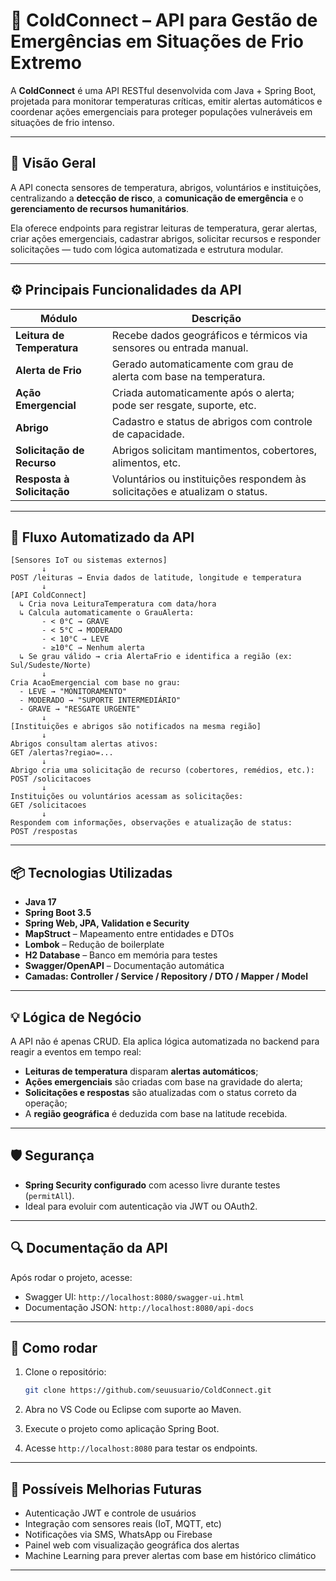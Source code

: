 
# 🧊 ColdConnect – API para Gestão de Emergências em Situações de Frio Extremo

A **ColdConnect** é uma API RESTful desenvolvida com Java + Spring Boot, projetada para monitorar temperaturas críticas, emitir alertas automáticos e coordenar ações emergenciais para proteger populações vulneráveis em situações de frio intenso.

---

## 🚀 Visão Geral

A API conecta sensores de temperatura, abrigos, voluntários e instituições, centralizando a **detecção de risco**, a **comunicação de emergência** e o **gerenciamento de recursos humanitários**.

Ela oferece endpoints para registrar leituras de temperatura, gerar alertas, criar ações emergenciais, cadastrar abrigos, solicitar recursos e responder solicitações — tudo com lógica automatizada e estrutura modular.

---

## ⚙️ Principais Funcionalidades da API

| Módulo                    | Descrição                                                                 |
|--------------------------|---------------------------------------------------------------------------|
| **Leitura de Temperatura** | Recebe dados geográficos e térmicos via sensores ou entrada manual.        |
| **Alerta de Frio**         | Gerado automaticamente com grau de alerta com base na temperatura.       |
| **Ação Emergencial**       | Criada automaticamente após o alerta; pode ser resgate, suporte, etc.     |
| **Abrigo**                 | Cadastro e status de abrigos com controle de capacidade.                 |
| **Solicitação de Recurso** | Abrigos solicitam mantimentos, cobertores, alimentos, etc.               |
| **Resposta à Solicitação** | Voluntários ou instituições respondem às solicitações e atualizam o status.|

---

## 🔁 Fluxo Automatizado da API

```plaintext
[Sensores IoT ou sistemas externos]
       ↓
POST /leituras → Envia dados de latitude, longitude e temperatura
       ↓
[API ColdConnect]
  ↳ Cria nova LeituraTemperatura com data/hora
  ↳ Calcula automaticamente o GrauAlerta:
       - < 0°C → GRAVE
       - < 5°C → MODERADO
       - < 10°C → LEVE
       - ≥10°C → Nenhum alerta
  ↳ Se grau válido → cria AlertaFrio e identifica a região (ex: Sul/Sudeste/Norte)
       ↓
Cria AcaoEmergencial com base no grau:
  - LEVE → "MONITORAMENTO"
  - MODERADO → "SUPORTE INTERMEDIÁRIO"
  - GRAVE → "RESGATE URGENTE"
       ↓
[Instituições e abrigos são notificados na mesma região]
       ↓
Abrigos consultam alertas ativos:
GET /alertas?regiao=...
       ↓
Abrigo cria uma solicitação de recurso (cobertores, remédios, etc.):
POST /solicitacoes
       ↓
Instituições ou voluntários acessam as solicitações:
GET /solicitacoes
       ↓
Respondem com informações, observações e atualização de status:
POST /respostas
```

---

## 📦 Tecnologias Utilizadas

- **Java 17**
- **Spring Boot 3.5**
- **Spring Web, JPA, Validation e Security**
- **MapStruct** – Mapeamento entre entidades e DTOs
- **Lombok** – Redução de boilerplate
- **H2 Database** – Banco em memória para testes
- **Swagger/OpenAPI** – Documentação automática
- **Camadas: Controller / Service / Repository / DTO / Mapper / Model**

---

## 💡 Lógica de Negócio

A API não é apenas CRUD. Ela aplica lógica automatizada no backend para reagir a eventos em tempo real:

- **Leituras de temperatura** disparam **alertas automáticos**;
- **Ações emergenciais** são criadas com base na gravidade do alerta;
- **Solicitações e respostas** são atualizadas com o status correto da operação;
- A **região geográfica** é deduzida com base na latitude recebida.

---

## 🛡️ Segurança

- **Spring Security configurado** com acesso livre durante testes (`permitAll`).
- Ideal para evoluir com autenticação via JWT ou OAuth2.

---

## 🔍 Documentação da API

Após rodar o projeto, acesse:

- Swagger UI: `http://localhost:8080/swagger-ui.html`
- Documentação JSON: `http://localhost:8080/api-docs`

---

## 🧪 Como rodar

1. Clone o repositório:
   ```bash
   git clone https://github.com/seuusuario/ColdConnect.git
   ```

2. Abra no VS Code ou Eclipse com suporte ao Maven.

3. Execute o projeto como aplicação Spring Boot.

4. Acesse `http://localhost:8080` para testar os endpoints.

---

## 🔮 Possíveis Melhorias Futuras

- Autenticação JWT e controle de usuários
- Integração com sensores reais (IoT, MQTT, etc)
- Notificações via SMS, WhatsApp ou Firebase
- Painel web com visualização geográfica dos alertas
- Machine Learning para prever alertas com base em histórico climático

---

